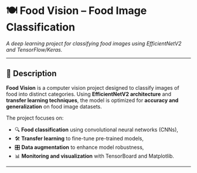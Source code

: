 # 🍽️ **Food Vision – Food Image Classification**

_A deep learning project for classifying food images using EfficientNetV2 and TensorFlow/Keras._

---

## 📝 **Description**

**Food Vision** is a computer vision project designed to classify images of food into distinct categories. Using **EfficientNetV2 architecture** and **transfer learning techniques**, the model is optimized for **accuracy and generalization** on food image datasets.

The project focuses on:

- 🔍 **Food classification** using convolutional neural networks (CNNs),
- 🛠️ **Transfer learning** to fine-tune pre-trained models,
- 🎛️ **Data augmentation** to enhance model robustness,
- 📊 **Monitoring and visualization** with TensorBoard and Matplotlib.

---

